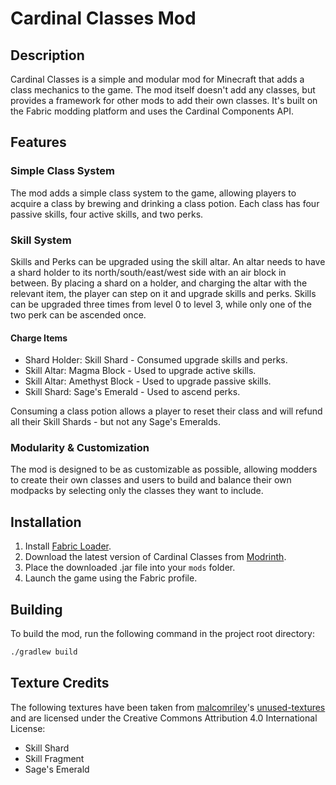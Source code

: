 # Cardinal Classes Mod

## Description

Cardinal Classes is a simple and modular mod for Minecraft that adds a class mechanics to the game.
The mod itself doesn't add any classes, but provides a framework for other mods to add their own classes.
It's built on the Fabric modding platform and uses the Cardinal Components API.

## Features

### Simple Class System
The mod adds a simple class system to the game, allowing players
to acquire a class by brewing and drinking a class potion.
Each class has four passive skills, four active skills, and two perks.

### Skill System
Skills and Perks can be upgraded using the skill altar.
An altar needs to have a shard holder to its north/south/east/west side with an air block in between.
By placing a shard on a holder, and charging the altar with the relevant item, the player can step on it and upgrade skills and perks.
Skills can be upgraded three times from level 0 to level 3, while only one of the two perk can be ascended once.

#### Charge Items

- Shard Holder: Skill Shard - Consumed upgrade skills and perks.
- Skill Altar: Magma Block - Used to upgrade active skills.
- Skill Altar: Amethyst Block - Used to upgrade passive skills.
- Skill Shard: Sage's Emerald - Used to ascend perks.

Consuming a class potion allows a player to reset their class and will
refund all their Skill Shards - but not any Sage's Emeralds.

### Modularity & Customization
The mod is designed to be as customizable as possible,
allowing modders to create their own classes and users to
build and balance their own modpacks by selecting only the classes they want to include.

## Installation

1. Install [Fabric Loader](https://fabricmc.net/use/).
2. Download the latest version of Cardinal Classes from [Modrinth](https://github.com/yourusername/CardinalClasses/releases).
3. Place the downloaded .jar file into your `mods` folder.
4. Launch the game using the Fabric profile.

## Building

To build the mod, run the following command in the project root directory:

```bash
./gradlew build
```

## Texture Credits
The following textures have been taken from [malcomriley](https://github.com/malcolmriley)'s [unused-textures](https://github.com/malcolmriley/unused-textures)
and are licensed under the Creative Commons Attribution 4.0 International License:
- Skill Shard
- Skill Fragment
- Sage's Emerald